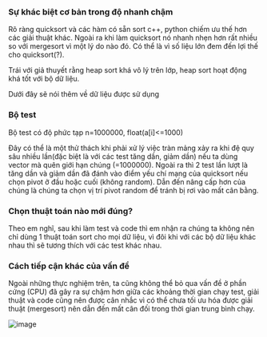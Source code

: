 ### Sự khác biệt cơ bản trong độ nhanh chậm

Rõ ràng quicksort và các hàm có sẵn sort c++, python chiếm ưu thế hơn các giải thuật khác. Ngoài ra khi làm quicksort nó nhanh nhẹn hơn rất nhiều so với mergesort vì một lý do nào đó. Có thể
là vì số liệu lớn đem đến lợi thế cho quicksort(?).

Trái với giả thuyết rằng heap sort khá vô lý trên lớp, heap sort hoạt động khá tốt với bộ dữ liệu.

Dưới đây sẽ nói thêm về dữ liệu được sử dụng
### Bộ test

Bộ test có độ phức tạp n=1000000, float(a[i]<=1000)

Đây có thể là một thử thách khi phải xử lý việc tràn mảng xảy ra khi đệ quy sâu nhiều lần(đặc biệt là với các test tăng dần, giảm dần) nếu ta dùng vector mà quên giới hạn chúng (=1000000). Ngoài ra thì 2 test lần lượt là tăng dần và giảm dần
đã đánh vào điểm yếu chí mạng của quicksort nếu chọn pivot ở đầu hoặc cuối (không random). Dẫn đến nâng cấp hơn của chúng là chúng ta chọn vị trí pivot random để tránh bị 
rơi vào mất cân bằng. 


### Chọn thuật toán nào mới đúng?

Theo em nghĩ, sau khi làm test và code thì em nhận ra chúng ta không nên chỉ dùng 1 thuật toán sort cho mọi dữ liệu, vì đôi khi với các bộ dữ liệu khác nhau thì sẽ
tương thích với các test khác nhau.

### Cách tiếp cận khác của vấn đề

Ngoài những thực nghiệm trên, ta cũng không thể bỏ qua vấn đề ở phần cứng (CPU) đã gây ra sự chậm hơn giữa các khoảng thời gian chạy test, giải thuật và code cũng nên được cân nhắc vì có thể chưa tối ưu hóa được giải thuật (mergesort) nên dẫn đến mất cân đối trong thời gian trung bình chạy. 

![image](https://github.com/AhnMaph/reportIT03_sort/assets/157342518/450b27bb-647e-4820-a0d7-0f281b6dffff)

